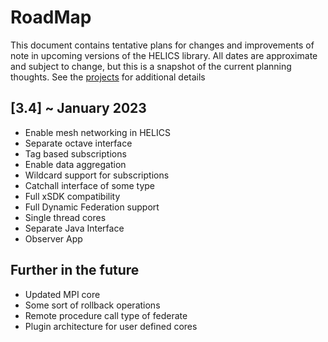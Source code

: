 # RoadMap

This document contains tentative plans for changes and improvements of note in upcoming versions of the HELICS library. All dates are approximate and subject to change, but this is a snapshot of the current planning thoughts. See the [projects](https://github.com/GMLC-TDC/HELICS/projects) for additional details

## \[3.4\] ~ January 2023

- Enable mesh networking in HELICS
- Separate octave interface
- Tag based subscriptions
- Enable data aggregation
- Wildcard support for subscriptions
- Catchall interface of some type
- Full xSDK compatibility
- Full Dynamic Federation support
- Single thread cores
- Separate Java Interface
- Observer App

## Further in the future

- Updated MPI core
- Some sort of rollback operations
- Remote procedure call type of federate
- Plugin architecture for user defined cores

